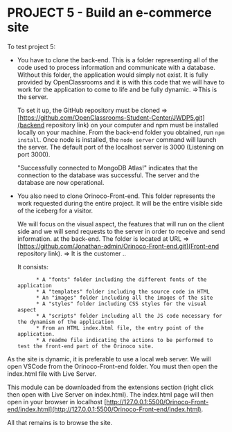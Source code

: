 # PROJECT 5 - Build an e-commerce site

To test project 5:
* You have to clone the back-end. This is a folder representing all of the code used to process information and communicate with a database.
  Without this folder, the application would simply not exist. It is fully provided by OpenClassrooms and it is with this code that we will
  have to work for the application to come to life and be fully dynamic.
  =>This is the server.
  
  To set it up, the GitHub repository must be cloned => [https://github.com/OpenClassrooms-Student-Center/JWDP5.git](backend repository link) on your computer and npm must be installed locally on your machine. From the back-end folder you obtained, run `npm install`. Once node is installed, the `node server` command will launch the server. The default port of the localhost server is 3000 (Listening on port 3000). 
  
  "Successfully connected to MongoDB Atlas!" indicates that the connection to the database was successful. The server and the database are now operational.
  
  
* You also need to clone Orinoco-Front-end. This folder represents the work requested during the entire project. It will be the entire visible side of the iceberg for a visitor.
        
  We will focus on the visual aspect, the features that will run on the client side and we will send requests to the server in order to receive and send information.
  at the back-end. The folder is located at URL => [https://github.com/Jonathan-admin/Orinoco-Front-end.git](Front-end repository link).
  => It is the customer ..

  It consists:
  
            * A "fonts" folder including the different fonts of the application
            * A "templates" folder including the source code in HTML
            * An "images" folder including all the images of the site
            * A "styles" folder including CSS styles for the visual aspect
            * A "scripts" folder including all the JS code necessary for the dynamism of the application
            * From an HTML index.html file, the entry point of the application.
            * A readme file indicating the actions to be performed to test the front-end part of the Orinoco site.
        
       
 As the site is dynamic, it is preferable to use a local web server.
 We will open VSCode from the Orinoco-Front-end folder. You must then open the index.html file with Live Server.
 
 This module can be downloaded from the extensions section (right click then open with Live Server on index.html). The index.html page will then open in your browser in localhost [http://127.0.0.1:5500/Orinoco-Front-end/index.html](http://127.0.0.1:5500/Orinoco-Front-end/index.html).

All that remains is to browse the site.
